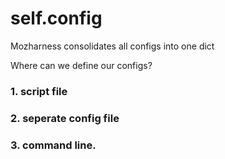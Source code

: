 # self.config

Mozharness consolidates all configs into one dict

Where can we define our configs?

### 1. script file
### 2. seperate config file
### 3. command line.
